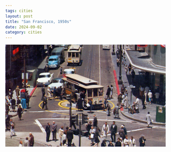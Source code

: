 ```yaml
---
tags: cities
layout: post
title: "San Francisco, 1950s"
date: 2024-09-02
category: cities
---
```


![sf-1950s.jpg](https://raw.githubusercontent.com/muneer78/muneer78.github.io/master/images/sf-1950s.jpg)
